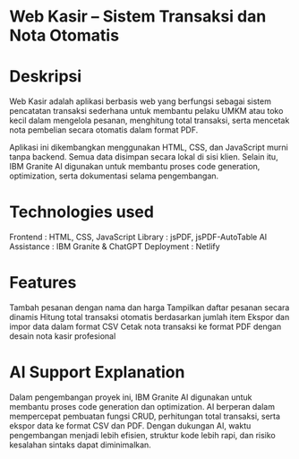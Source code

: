 # Web Kasir – Sistem Transaksi dan Nota Otomatis

# Deskripsi
Web Kasir adalah aplikasi berbasis web yang berfungsi sebagai sistem pencatatan transaksi sederhana untuk membantu pelaku UMKM atau toko kecil dalam mengelola pesanan, menghitung total transaksi, serta mencetak nota pembelian secara otomatis dalam format PDF.

Aplikasi ini dikembangkan menggunakan HTML, CSS, dan JavaScript murni tanpa backend. Semua data disimpan secara lokal di sisi klien.
Selain itu, IBM Granite AI digunakan untuk membantu proses code generation, optimization, serta dokumentasi selama pengembangan.

# Technologies used
Frontend      : HTML, CSS, JavaScript
Library       : jsPDF, jsPDF-AutoTable
AI Assistance : IBM Granite & ChatGPT
Deployment    : Netlify

# Features
Tambah pesanan dengan nama dan harga
Tampilkan daftar pesanan secara dinamis
Hitung total transaksi otomatis berdasarkan jumlah item
Ekspor dan impor data dalam format CSV
Cetak nota transaksi ke format PDF dengan desain nota kasir profesional

# AI Support Explanation
Dalam pengembangan proyek ini, IBM Granite AI digunakan untuk membantu proses code generation dan optimization. AI berperan dalam mempercepat pembuatan fungsi CRUD, perhitungan total transaksi, serta ekspor data ke format CSV dan PDF. Dengan dukungan AI, waktu pengembangan menjadi lebih efisien, struktur kode lebih rapi, dan risiko kesalahan sintaks dapat diminimalkan.
